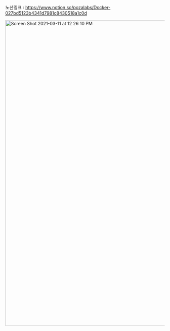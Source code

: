 

노션링크 : https://www.notion.so/pozalabs/Docker-027bd5123b4341d7981c8430518a1c0d


<img width="968" alt="Screen Shot 2021-03-11 at 12 26 10 PM" src="https://user-images.githubusercontent.com/52269210/110731065-f85b3700-8264-11eb-950e-72c06d74736a.png">
